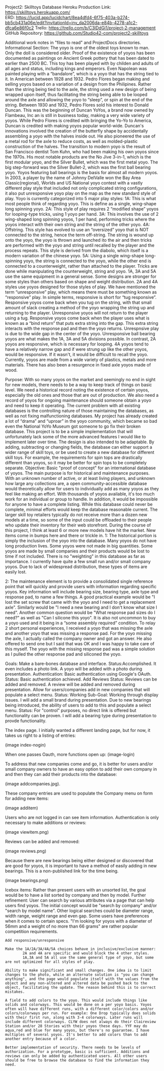 Project2: Skilltoys Database
Heroku Production Link: https://skilltoys.herokuapp.com/
ERD: https://lucid.app/lucidchart/8ea4dfd4-6f75-403a-b274-bb5cb431a06e/edit?invitationId=inv_da2006da-e84b-4278-a1c2-dfca6e86f0c2
Trello: https://trello.com/b/C3lDdGi1/project-2-management
GitHub Repository:
https://github.com/Studio42-com/project2-skilltoys

Additional work notes in "files to read" and ProjectDocs directories.
Informational Section: 
The yoyo is one of the oldest toys known to man. Only the doll is considered older. Proof of the existence of yoyos has been documented as paintings on Ancient Greek pottery that has been dated to earlier than 2500 BC. This toy has been played with by childen and adults of all ages and status, including kings and emperors. Even Napolean was painted playing with a “bandalore”, which is a yoyo that has the string tied to it.
In American between 1928 and 1932. Pedro Flores began making and selling yoyos based on a variation of a design from the Philipines. Rather than the string being tied to the axle, the string used a new design of being wrapped upon itself, thus facilitating the string being able to be looped around the axle and allowing the yoyo to “sleep”, or spin at the end of the string. Between 1930 and 1932, Pedro Flores sold his interest to Donald Duncan. This was the beginning of Duncan YoYos, a brand now owned by Flambeau, Inc an is still in business today, making a very wide variety of yoyos.
While Pedro Flores is credited with bringing the Yo-Yo to America, Duncan is credited with making yoyos popular world-wide. Duncan's innovations involved the creation of the butterfly shape by accidentally assembling a yoyo with the halves inside out. He also pioneered the use of a metal rod for the axle to reduce costs, as well as molded-plastic construction of the halves.
The transition to modern yoyo is the result of San Francisco dentist Tom Kuhn, who had been making his own yoyos since the 1970s. His most notable products are the No Jive 3-in-1, which is the first modular yoyo, and the Silver Bullet, which was the first metal yoyo. The big step-forward was the Silver Bullet-2, which was the first ball bearing yoyo. Yoyos featuring ball bearings is the basis for almost all modern yoyos.
In 2003, a player by the name of Johnny DelValle won the Bay Area Classic(regional), Worlds and US National yoyo contest with a vastly different play style that included not only complicated string configurations, it also put unresponsive yoyo play on the map as the new standard style of play.
Yoyo is currently categorized into 5 major play styles:
1A: This is what most people think of regarding yoyo. This is define as a single, wing-shape long spinning yoyo.
2A: This style of play requires 2 “modified shape” yoyos for looping-type tricks, using 1 yoyo per hand.
3A: This involves the use of 2 wing-shaped long spinning yoyos, 1 per hand, performing tricks where the yoyos interact with their own string and the string of the other yoyo.
4A: Offstring. This style has evolved to use an “oversized” yoyo that is NOT connected to the string, hence the term off-string. The string is wound up onto the yoyo, the yoyo is thrown and launched ito the air and then tricks are performed with the yoyo and string until recalled by the player and the process repeats. This style is derived from the diabolo, which itself is a modern variation of the chinese yoyo.
5A: Using a single wing-shape long-spinning yoyo, the string is connected to the yoyo, while the other end is connected to a counterweight, rather than attached to the player. Tricks are done while manipulating the counterweight, string and yoyo.
1A, 3A and 5A use the same equipment in a general sense. Some designs are stronger for some styles than others based on shape and weight distribution.
2A and 4A styles use yoyos designed for those styles of play.
We have mentioned the term “unresponsive” play, which means there must be something known as “responsive” play. In simple terms, responsive is short for “tug responsive”. Responsive yoyos come back when you tug on the string, with that small amount of slack creating a method of the yoyo wrapping the string up and returning to the player. Unresponsive yoyos will not return to the player using a tug. Responsive yoyos come back when the player uses what is known as a “bind return” that puts extra string into the gap. This extra string interacts with the response pad and then the yoyo returns. Unrespnsive play is due to the wide gap in the center of the yoyo. Unresponsive ball bearing yoyos are what makes the 1A, 3A and 5A divisions possible.
In contrast, 2A yoyos are responsive, which is necessary for looping. 4A yoyos tend to have a relatively narrow gap and if were strung up like the other yoyos, would be responsive. If it wasn't, it would be difficult to recall the yoyo. 
Currently, yoyos are made from a wide variety of plastics, metals and more materials. There has also been a resurgence in fixed axle yoyos made of wood.

Purpose:
With so many yoyos on the market and seemingly no end in sight for new models, there needs to be a way to keep track of things on basic level. We need a historical record noting the existence of certain yoyos, especially the old ones and those that are out of production. We also need a record of yoyos for ongoing maintenance should someone obtain a yoyo and need to keep it operating. The current problem with all existing databases is the controlling nature of those maintaining the databases, as well as not fixing malfunctioning databases. My project has already created a lot of “drama” and “uproar” in the yoyo community, which became so bad even the National YoYo Museum got someone to go fix their broken database.
This project is to be a simple implementation that will unfortunately lack some of the more advanced features I would like to implement later over time. The design is also intended to be adaptable. By adding, subtracting or changing fields, the database can either support a wider range of skill toys, or be used to create a new database for different skill toys. For example, the requirements for spin tops are drastically different than yoyos, so it may be better for spin tops to be completely separate.
Objective:
Basic "proof of concept" for an international database of yoyos. The main purpose is for historical and maintenance purposes. With an unknown number of active, or at least living players, and unknown how large any collections are, a open community-accessible database would theoretically allow for users to individually add as many yoyos as they feel like making an effort. With thousands of yoyos available, it's too much work for an individual or group to handle. In addition, it would be impossible for anyone to have a complete listing. While this database could never be complete, minimal efforts would keep the database reasonable current. The larger skill toy retailers typically do not receive more than a dozen new models at a time, so some of the input could be offloaded to their people who update their inventory for their web storefront. During the course of this project, I think at least 6 or more new models have hit the market. New items come in bumps here and there or trickle in.
1: The historical portion is simply the inclusion of the yoyo into the database. Many yoyos do not have long production lives. Some yoyos were not made in big quantities. Some yoyos are made by small companies and their products would be lost to time if not included. There is no "weighting" in this database as far as importance. I currently have quite a few small run and/or small company yoyos. Due to lack of widespread distribution, these types of items are easily lost.

2: The maintenance element is to provide a consolidated single reference point that will quickly and provide users with information regarding specific yoyos. Key information will include bearing size, bearing type, axle type and response pad, to name a few things. A good practical example would be "I lost the set screw that came with the yoyo and I need to get a replacement axle". Similarly would be "I need a new bearing and I don't know what size I need". Another common question would be "What response pad sizes do I need?" as well as "Can I silicone this yoyo". It is also not uncommon to buy a yoyo used and it being in a “some assembly required” condition. To relay 2 short personal experiences, I received a yoyo that was missing the axle and another yoyo that was missing a response pad. For the yoyo missing the axle, I actually called the company owner and got an answer. He also offered to send one but I said that was OK and I was happy to take care of this myself. The yoyo with the missing response pad was a simple solution as I pulled the other response pad and siliconed the yoyo.

Goals: 
    Make a bare-bones database and interface.
        Status:Accomplished. It even includes a photo link.
        A yoyo will be added with a photo during presentation.
    Authentication: Basic authentication using Google's OAuth.
        Status: Basic authentication achieved.
    Add Reviews
        Status: Reviews can be added and removed.
        A review will be added and removed during presentation.
    Allow for users/companies add in new companies that will populate a select menu.
        Status: Working
            Sub-Goal: Working through display issues.
        I will add a small brand during presentation.
    Due to new bearings being introduced, the ability of users to add to this and populate a select menu.
        Status: For "control" purposes, no direct link is offered but functionality can be proven.
        I will add a bearing type during presentation to provde functionality.

The index page. I initially wanted a different landing page, but for now, it takes us right to a listing of entries:

(image index-nogin)

When one passes Oauth, more functions open up:
(image-login)

To address that new companies come and go, it is better for users and/or small company owners to have an easy option to add their own company in and then they can add their products into the database:

(image addcompanies.jpg).

These company entries are used to populate the Company menu on form for adding new items:

(image additem)

Users who are not logged in can see item information. Authentication is only necessary to make additions or reviews:

(image viewitem.png)

Reviews can be added and removed:

(image reviews.png)

Because there are new bearings being either designed or discovered that are good for yoyos, it is important to have a method of easily adding in new bearings. This is a non-published link for the time being.

(image bearings.png)






Icebox items:
    Rather than present users with an unsorted list, the goal would be to have a list sorted by company and then by model.
    Further refinement: User can search by various attributes via a page that can help users find yoyos. The initial concept would be "search by company" and/or "search by model name". Other logical searches could be diameter range, width range, weight range and even gap.
        Some users have preferences when it comes to certain specs. "I'm looking for yoyos with a diameter of 56mm and a weight of no more than 66 grams" are rather popular competition requirements.

    Add responsive/unresponsive

    Make the 1A/2A/3A/4A/5A choices behave in inclusive/exclusive manner:
            2A and 4A are specific and would block the 4 other styles.
            1A,3A and 5A all use the same general type of yoyo, but some are not optimized for all styles of play.

    Ability to make significant and small changes. One idea is to limit changes to the photo, while an alternate solution is "you can change anything", and the page would populate itself with the values from the object and any non-altered and altered data be pushed back to the object, facilitating the update. The reason behind this is to correct mistakes.

    A field to add colors to the yoyo. This would include things like solids and colorways. This would be done on a per yoyo basis. Yoyos often will have different runs, with a different color/colors and/or colors/colorways per run. For example: One Drop typically does solids with their first run, along with 3-4 colorways. Later runs will include different colorways. CLYW does not always do their Claireview Station and/or 28 Stories with their yoyos these days. YYF may do aqua,red and blue for many yoyos, but there's no guarantee. I have multiples of several yoyos. It's better to add colors than to add another entry because of a color.

    Better implementation of security. There needs to be levels of authorization. For a prototype, basic is sufficient. Additions and reviews can only be added by authenticated users. All other users should be free to browse the database to find the information they need.
